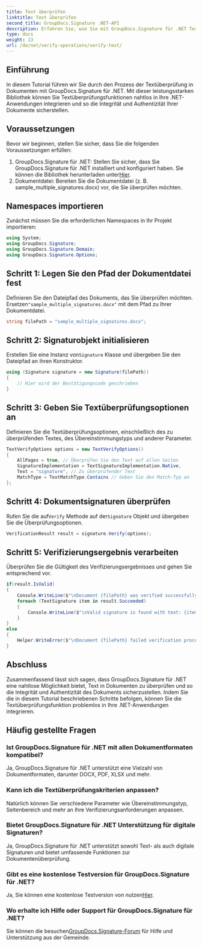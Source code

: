 ```yaml
---
title: Text überprüfen
linktitle: Text überprüfen
second_title: GroupDocs.Signature .NET-API
description: Erfahren Sie, wie Sie mit GroupDocs.Signature für .NET Text in Dokumenten überprüfen. Folgen Sie unserem Schritt-für-Schritt-Tutorial für eine nahtlose Integration.
type: docs
weight: 13
url: /de/net/verify-operations/verify-text/
---
```

## Einführung
In diesem Tutorial führen wir Sie durch den Prozess der Textüberprüfung in Dokumenten mit GroupDocs.Signature für .NET. Mit dieser leistungsstarken Bibliothek können Sie Textüberprüfungsfunktionen nahtlos in Ihre .NET-Anwendungen integrieren und so die Integrität und Authentizität Ihrer Dokumente sicherstellen.
## Voraussetzungen
Bevor wir beginnen, stellen Sie sicher, dass Sie die folgenden Voraussetzungen erfüllen:
1.  GroupDocs.Signature für .NET: Stellen Sie sicher, dass Sie GroupDocs.Signature für .NET installiert und konfiguriert haben. Sie können die Bibliothek herunterladen unter[Hier](https://releases.groupdocs.com/signature/net/).
2. Dokumentdatei: Bereiten Sie die Dokumentdatei (z. B. sample_multiple_signatures.docx) vor, die Sie überprüfen möchten.

## Namespaces importieren
Zunächst müssen Sie die erforderlichen Namespaces in Ihr Projekt importieren:
```csharp
using System;
using GroupDocs.Signature;
using GroupDocs.Signature.Domain;
using GroupDocs.Signature.Options;
```
## Schritt 1: Legen Sie den Pfad der Dokumentdatei fest
 Definieren Sie den Dateipfad des Dokuments, das Sie überprüfen möchten. Ersetzen`"sample_multiple_signatures.docx"` mit dem Pfad zu Ihrer Dokumentdatei.
```csharp
string filePath = "sample_multiple_signatures.docx";
```
## Schritt 2: Signaturobjekt initialisieren
 Erstellen Sie eine Instanz von`Signature` Klasse und übergeben Sie den Dateipfad an ihren Konstruktor.
```csharp
using (Signature signature = new Signature(filePath))
{
    // Hier wird der Bestätigungscode geschrieben
}
```
## Schritt 3: Geben Sie Textüberprüfungsoptionen an
Definieren Sie die Textüberprüfungsoptionen, einschließlich des zu überprüfenden Textes, des Übereinstimmungstyps und anderer Parameter.
```csharp
TextVerifyOptions options = new TextVerifyOptions()
{
    AllPages = true, // Überprüfen Sie den Text auf allen Seiten
    SignatureImplementation = TextSignatureImplementation.Native,
    Text = "signature", // Zu überprüfender Text
    MatchType = TextMatchType.Contains // Geben Sie den Match-Typ an
};
```
## Schritt 4: Dokumentsignaturen überprüfen
 Rufen Sie die auf`Verify` Methode auf der`Signature` Objekt und übergeben Sie die Überprüfungsoptionen.
```csharp
VerificationResult result = signature.Verify(options);
```
## Schritt 5: Verifizierungsergebnis verarbeiten
Überprüfen Sie die Gültigkeit des Verifizierungsergebnisses und gehen Sie entsprechend vor.
```csharp
if(result.IsValid)
{
    Console.WriteLine($"\nDocument {filePath} was verified successfully!");
    foreach (TextSignature item in result.Succeeded)
    {
        Console.WriteLine($"\nValid signature is found with text: {item.Text}");
    }
}
else
{
    Helper.WriteError($"\nDocument {filePath} failed verification process.");
}
```

## Abschluss
Zusammenfassend lässt sich sagen, dass GroupDocs.Signature für .NET eine nahtlose Möglichkeit bietet, Text in Dokumenten zu überprüfen und so die Integrität und Authentizität des Dokuments sicherzustellen. Indem Sie die in diesem Tutorial beschriebenen Schritte befolgen, können Sie die Textüberprüfungsfunktion problemlos in Ihre .NET-Anwendungen integrieren.
## Häufig gestellte Fragen
### Ist GroupDocs.Signature für .NET mit allen Dokumentformaten kompatibel?
Ja, GroupDocs.Signature für .NET unterstützt eine Vielzahl von Dokumentformaten, darunter DOCX, PDF, XLSX und mehr.
### Kann ich die Textüberprüfungskriterien anpassen?
Natürlich können Sie verschiedene Parameter wie Übereinstimmungstyp, Seitenbereich und mehr an Ihre Verifizierungsanforderungen anpassen.
### Bietet GroupDocs.Signature für .NET Unterstützung für digitale Signaturen?
Ja, GroupDocs.Signature für .NET unterstützt sowohl Text- als auch digitale Signaturen und bietet umfassende Funktionen zur Dokumentenüberprüfung.
### Gibt es eine kostenlose Testversion für GroupDocs.Signature für .NET?
 Ja, Sie können eine kostenlose Testversion von nutzen[Hier](https://releases.groupdocs.com/).
### Wo erhalte ich Hilfe oder Support für GroupDocs.Signature für .NET?
 Sie können die besuchen[GroupDocs.Signature-Forum](https://forum.groupdocs.com/c/signature/13) für Hilfe und Unterstützung aus der Gemeinde.